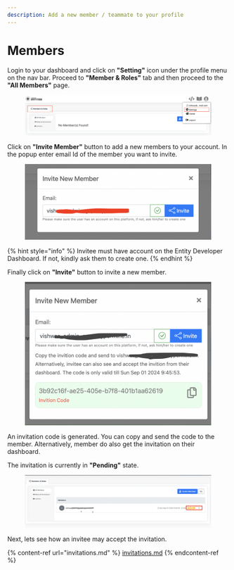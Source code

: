 ```yaml
---
description: Add a new member / teammate to your profile
---
```


# Members

Login to your dashboard and click on **"Setting"** icon under the profile menu on the nav bar.  Proceed to **"Member & Roles"** tab and then proceed to the **"All Members"** page.

<figure><img src="../../.gitbook/assets/image (59).png" alt=""><figcaption></figcaption></figure>

Click on **"Invite Member"** button to add a new members to your account. In the popup enter email Id of the member you want to invite.

<figure><img src="../../.gitbook/assets/image (60).png" alt=""><figcaption></figcaption></figure>

{% hint style="info" %}
Invitee must have account on the Entity Developer Dashboard. If not, kindly ask them to create one.
{% endhint %}

Finally click on **"Invite"** button to invite a new member.

<figure><img src="../../.gitbook/assets/image (63).png" alt=""><figcaption></figcaption></figure>

An invitation code is generated. You can copy and send the code to the member. Alternatively, member do also get the invitation on their dashboard.&#x20;

The invitation is currently in  **"Pending"** state.&#x20;

<figure><img src="../../.gitbook/assets/image (50).png" alt=""><figcaption></figcaption></figure>

Next, lets see how an invitee may accept the invitation.

{% content-ref url="invitations.md" %}
[invitations.md](invitations.md)
{% endcontent-ref %}
